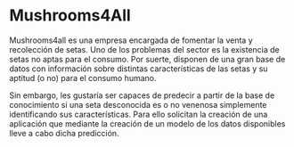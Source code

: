# Mushrooms4All

Mushrooms4all es una empresa encargada de fomentar la venta y recolección de setas. Uno de los
problemas del sector es la existencia de setas no aptas para el consumo. Por suerte, disponen de una gran
base de datos con información sobre distintas características de las setas y su aptitud (o no) para el consumo
humano.

Sin embargo, les gustaría ser capaces de predecir a partir de la base de conocimiento si una seta
desconocida es o no venenosa simplemente identificando sus características. Para ello solicitan la creación
de una aplicación que mediante la creación de un modelo de los datos disponibles lleve a cabo dicha
predicción.
